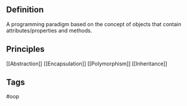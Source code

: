 ## Definition
A programming paradigm based on the concept of objects that contain attributes/properties and methods.

## Principles
[[Abstraction]]
[[Encapsulation]]
[[Polymorphism]]
[[Inheritance]]

## Tags
#oop